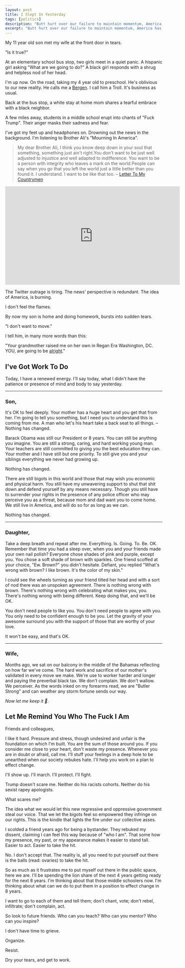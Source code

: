 ```yaml
---
layout: post
title: I Slept In Yesterday
tags: [politics]
description: "Butt hurt over our failure to maintain momentum, America has let the world down. Yesterday, I slept in. I worked. Today, is a new day."
excerpt: "Butt hurt over our failure to maintain momentum, America has let the world down. Yesterday, I slept in. I worked. Today, is a new day."
---
```


My 11 year old son met my wife at the front door in tears.

"Is it true?"

At an elementary school bus stop, two girls meet in a quiet panic. A hispanic girl asking "What are we going to do?" A black girl responds with a shrug and helpless nod of her head.

I'm up now. On the road, taking my 4 year old to preschool. He's oblivious to our new reality. He calls me a [Bergen](http://www.dreamworks.com/trolls/explore/bergens). I call him a Troll. It's business as usual.

Back at the bus stop, a white stay at home mom shares a tearful embrace with a black neighbor.

A few miles away, students in a middle school erupt into chants of "Fuck Trump". Their anger masks their sadness and fear.

I've got my feet up and headphones on. Drowning out the news in the background. I'm listening to Brother Ali's "Mourning In America".

> My dear Brother Ali, I think you know deep down in your soul that something, something just ain't right.You don't want to be just well adjusted to injustice and well adapted to indifference. You want to be a person with integrity who leaves a mark on the world.People can say when you go that you left the world just a little better than you found it. I understand. I want to be like that too. – [Letter To My Countrymen](http://genius.com/Brother-ali-letter-to-my-countrymen-lyrics)

<iframe width="560" height="315" src="https://www.youtube.com/embed/2afsJD85OiA" frameborder="0" allowfullscreen></iframe>

The Twitter outrage is tiring. The news' perspective is redundant. The idea of America, is burning.

I don't feel the flames.

By now my son is home and doing homework, bursts into sudden tears.

"I don't want to move."

I tell him, in many more words than this:

"Your grandmother raised me on her own in Regan Era Washington, DC. YOU, are going to be [alright](https://www.youtube.com/watch?v=Z-48u_uWMHY)."

## I've Got Work To Do

Today, I have a renewed energy. I'll say today, what I didn't have the patience or presence of mind and body to say yesterday.

---

### Son,

It's OK to feel deeply. Your mother has a huge heart and you get that from her. I'm going to tell you something, but I need you to understand this is coming from me. A man who let's his heart take a back seat to all things. – Nothing has changed.

Barack Obama was still our President or 8 years. You can still be anything you imagine. You are still a strong, caring, and hard working young man. Your teachers are still committed to giving you the best education they can. Your mother and I have still but one priority. To still give you and your siblings everything we never had growing up.

Nothing has changed.

There are still bigots in this world and those that may wish you economic and physical harm. You still have my unwavering support to shut that shit down and defend yourself by any means necessary. Though you still have to surrender your rights in the presence of any police officer who may perceive you as a threat, because mom and dad want you to come home. We still live in America, and will do so for as long as we can.

Nothing has changed.

---

### Daughter,

Take a deep breath and repeat after me. Everything. Is. Going. To. Be. OK.
Remember that time you had a sleep over, when you and your friends made your own nail polish? Everyone chose shades of pink and purple, except you. You chose a soft shade of brown with sparkles. One friend scoffed at your choice, "Ew. Brown?" you didn't hesitate. Defiant, you replied "What's wrong with brown? I like brown. It's the color of my skin."

I could see the wheels turning as your friend tilted her head and with a sort of nod there was an unspoken agreement. There is nothing wrong with brown. There's nothing wrong with celebrating what makes you, you. There's nothing wrong with being different. Keep doing that, and we'll be OK.

You don't need people to like you. You don't need people to agree with you. You only need to be confident enough to be you. Let the gravity of your awesome surround you with the support of those that are worthy of your love.

It won't be easy, and that's OK.

---

### Wife,

Months ago, we sat on our balcony in the middle of the Bahamas reflecting on how far we've come. The hard work and sacrifice of our mother's validated in every move we make. We're use to worker harder and longer and paying the preverbal black tax. We don't complain. We don't wallow. We perceiver. As the words inked on my forearms read, we are "Butler Strong" and can weather any storm fortune sends our way.

_Now let me keep it 💯._

## Let Me Remind You Who The Fuck I Am

Friends and colleagues,

I like it hard. Pressure and stress, though undesired and unfair is the foundation on which I'm built. You are the sum of those  around you. If you consider me close to your heart, don't waste my presence. Whenever you are in doubt or afraid, call me. I'll stuff your feelings in a deep hole to be unearthed when our society rebukes hate. I'll help you work on  a plan to effect change.

I'll show up. I'll march. I'll protect. I'll fight.

Trump doesn't scare me. Neither do his racists cohorts. Neither do his sexist rapey apologists.

What scares me?

The idea what we would let this new regressive and oppressive government steal our voice. That we let the bigots feel so empowered they infringe on our rights. This is the kindle that lights the fire under our collective asses.

I scolded a friend years ago for being a bystander. They rebuked my dissent, claiming I can feel this way because of "who I am". That some how my presence, my past, or my appearance makes it easier to stand tall. Easier to act. Easier to take the hit.

No. I don't accept that. The reality is, all you need to put yourself out there is the balls (read: ovaries) to take the hit.

So as much as it frustrates me to put myself out there in the public space, here we are. I'll be spending the lion share of the next 4 years getting ready for the next 8 years. I'm thinking about that those middle schoolers now. I'm thinking about what can we do to put them in a position to effect change in 8 years.

I want to go to each of them and tell them; don't chant, vote; don't rebel, infiltrate; don't complain, act.

So look to future friends. Who can you teach? Who can you mentor? Who can you inspire?

I don't have time to grieve.

Organize.

Resist.

Dry your tears, and get to work.
